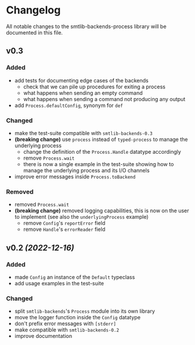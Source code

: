 # Changelog

All notable changes to the smtlib-backends-process library will be documented in
this file.

## v0.3

### Added
- add tests for documenting edge cases of the backends
  - check that we can pile up procedures for exiting a process
  - what happens when sending an empty command
  - what happens when sending a command not producing any output
- add `Process.defaultConfig`, synonym for `def`

### Changed
- make the test-suite compatible with `smtlib-backends-0.3`
- **(breaking change)** use `process` instead of `typed-process` to manage the underlying process
  - change the definition of the `Process.Handle` datatype accordingly
  - remove `Process.wait`
  - there is now a single example in the test-suite showing how to 
    manage the underlying process and its I/O channels
- improve error messages inside `Process.toBackend`
    
### Removed
- removed `Process.wait`
- **(breaking change)** removed logging capabilities, this is now on the user to
  implement (see also the `underlyingProcess` example)
  - remove `Config`'s `reportError` field
  - remove `Handle`'s `errorReader` field

## v0.2 _(2022-12-16)_

### Added
- made `Config` an instance of the `Default` typeclass
- add usage examples in the test-suite

### Changed
- split `smtlib-backends`'s `Process` module into its own library
- move the logger function inside the `Config` datatype
- don't prefix error messages with `[stderr]`
- make compatible with `smtlib-backends-0.2`
- improve documentation
